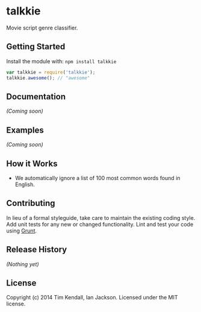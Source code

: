 # talkkie
Movie script genre classifier.

## Getting Started
Install the module with: `npm install talkkie`

```javascript
var talkkie = require('talkkie');
talkkie.awesome(); // "awesome"
```

## Documentation
_(Coming soon)_

## Examples
_(Coming soon)_

## How it Works
 - We automatically ignore a list of 100 most common words found in English.

## Contributing
In lieu of a formal styleguide, take care to maintain the existing coding style. Add unit tests for any new or changed functionality. Lint and test your code using [Grunt](http://gruntjs.com/).

## Release History
_(Nothing yet)_

## License
Copyright (c) 2014 Tim Kendall, Ian Jackson. Licensed under the MIT license.
